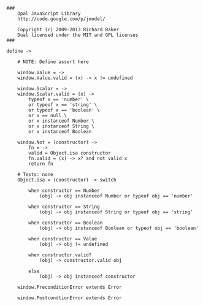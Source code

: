 	###
		Opal JavaScript Library
		http://code.google.com/p/jmodel/

		Copyright (c) 2009-2013 Richard Baker
		Dual licensed under the MIT and GPL licenses
	###
	
	define ->
	
		# NOTE: Define assert here
	
		window.Value = ->
		window.Value.valid = (x) -> x != undefined
		
		window.Scalar = ->
		window.Scalar.valid = (x) ->
			typeof x == 'number' \
			or typeof x == 'string' \
			or typeof x == 'boolean' \
			or x == null \
			or x instanceof Number \
			or x instanceof String \
			or x instanceof Boolean
		
		window.Not = (constructor) ->
			fn = ->
			valid = Object.isa constructor
			fn.valid = (x) -> x? and not valid x
			return fn
	
		# Tests: none
		Object.isa = (constructor) -> switch
	
			when constructor == Number
				(obj) -> obj instanceof Number or typeof obj == 'number'
		
			when constructor == String
				(obj) -> obj instanceof String or typeof obj == 'string'
		
			when constructor == Boolean
				(obj) -> obj instanceof Boolean or typeof obj == 'boolean'
		
			when constructor == Value
				(obj) -> obj != undefined
		
			when constructor.valid?
				(obj) -> constructor.valid obj
		
			else
				(obj) -> obj instanceof constructor
				
		window.PreconditionError extends Error
		
		window.PostcondtionError extends Error
				
